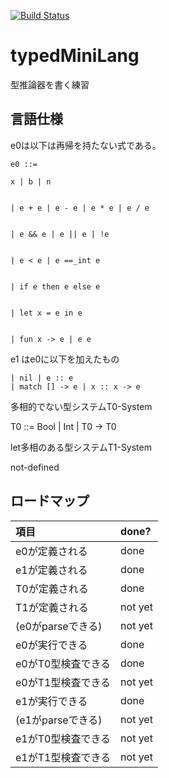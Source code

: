 [![Build Status](https://travis-ci.com/yuchiki/typedMiniLang.svg?branch=master)](https://travis-ci.com/yuchiki/typedMiniLang)

# typedMiniLang

型推論器を書く練習

## 言語仕様

e0は以下は再帰を持たない式である。

    e0 ::=

    x | b | n


    | e + e | e - e | e * e | e / e


    | e && e | e || e | !e


    | e < e | e ==_int e


    | if e then e else e


    | let x = e in e


    | fun x -> e | e e

e1 はe0に以下を加えたもの

    | nil | e :: e
    | match [] -> e | x :: x -> e

多相的でない型システムT0-System

T0 ::= Bool | Int | T0 -> T0

let多相のある型システムT1-System

not-defined

## ロードマップ
| 項目 | done?
| :-   | :-
| e0が定義される | done
| e1が定義される | done
| T0が定義される | done
| T1が定義される | not yet
| (e0がparseできる) | not yet
| e0が実行できる | done
| e0がT0型検査できる | done
| e0がT1型検査できる | not yet
| e1が実行できる | done
| (e1がparseできる) | not yet
| e1がT0型検査できる | not yet
| e1がT1型検査できる | not yet
